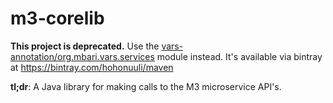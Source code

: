 # m3-corelib

__This project is deprecated.__ Use the [vars-annotation/org.mbari.vars.services](https://github.com/mbari-media-management/vars-annotation/tree/master/org.mbari.vars.services) module instead. It's available via bintray at <https://bintray.com/hohonuuli/maven>

__tl;dr__: A Java library for making calls to the M3 microservice API's.
